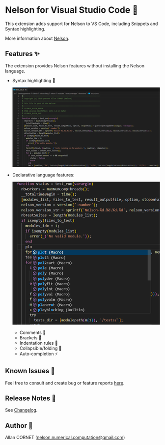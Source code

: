 # Nelson for Visual Studio Code 🚀

This extension adds support for Nelson to VS Code, including Snippets and Syntax highlighting.

More information about [Nelson](https://github.com/Nelson-lang/nelson).

## Features ✨

The extension provides Nelson features without installing the Nelson language.

- Syntax highlighting 🎨

  ![syntax-highlight](./images/Syntax-highlight.png)

- Declarative language features:

  ![Auto-completion](./images/Code-completion.png)

  - Comments 💬
  - Brackets 🔧
  - Indentation rules 📏
  - Collapsible/folding 📂
  - Auto-completion ⚡

## Known Issues 🐞

Feel free to consult and create bug or feature reports [here](https://github.com/nelson-lang/nelson-vscode/issues).

## Release Notes 📝

See [Changelog](https://github.com/nelson-lang/nelson-vscode/blob/master/CHANGELOG.md).

## Author 👤

Allan CORNET (<nelson.numerical.computation@gmail.com>)
